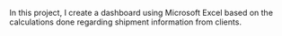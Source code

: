 In this project, I create a dashboard using Microsoft Excel based on the calculations done regarding shipment information from clients. 
